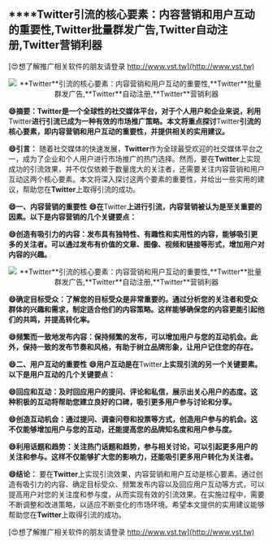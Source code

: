 ## ****Twitter**引流的核心要素：内容营销和用户互动的重要性,**Twitter**批量群发广告,**Twitter**自动注册,**Twitter**营销利器**

[😍想了解推广相关软件的朋友请登录 http://www.vst.tw](http://www.vst.tw)

 <center><img src="https://vst.tw/MP4/tuiguang/png/2.png" alt="**Twitter**引流的核心要素：内容营销和用户互动的重要性,**Twitter**批量群发广告,**Twitter**自动注册,**Twitter**营销利器"></center>

**😄摘要：**Twitter**是一个全球性的社交媒体平台，对于个人用户和企业来说，利用**Twitter**进行引流已成为一种有效的市场推广策略。本文将重点探讨**Twitter**引流的核心要素，即内容营销和用户互动的重要性，并提供相关的实用建议。**

**😄引言：**
随着社交媒体的快速发展，**Twitter**作为全球最受欢迎的社交媒体平台之一，成为了企业和个人用户进行市场推广的热门选择。然而，要在**Twitter**上实现成功的引流效果，并不仅仅依赖于数量庞大的关注者，还需要关注内容营销和用户互动这两个核心要素。本文将深入探讨这两个要素的重要性，并给出一些实用的建议，帮助您在**Twitter**上取得引流的成功。

**😄一、内容营销的重要性**
**😄在**Twitter**上进行引流，内容营销被认为是至关重要的因素。以下是内容营销的几个关键要点：**

**😄创造有吸引力的内容：发布具有独特性、有趣性和实用性的内容，能够吸引更多的关注者。可以通过发布有价值的文章、图像、视频和链接等形式，增加用户对内容的兴趣。**

 <center><img src="https://vst.tw/MP4/tuiguang/png/8.png" alt="**Twitter**引流的核心要素：内容营销和用户互动的重要性,**Twitter**批量群发广告,**Twitter**自动注册,**Twitter**营销利器"></center>

**😄确定目标受众：了解您的目标受众是非常重要的。通过分析您的关注者和受众群体的兴趣和需求，制定适合他们的内容策略。这样能够确保您的内容更能引起他们的共鸣，并提高转化率。**

**😄频繁而一致地发布内容：保持频繁的发布，可以增加用户与您的互动机会。此外，保持一致的发布节奏和风格，有助于树立品牌形象，让用户记住您的存在。**

**😄二、用户互动的重要性**
**😄用户互动是在**Twitter**上实现引流的另一个关键要素。以下是用户互动的几个关键要点：**

**😄回应和互动：及时回应用户的提问、评论和私信，展示出关心用户的态度。这种积极的互动将帮助您建立良好的口碑，吸引更多用户参与讨论和分享。**

**😄创造互动机会：通过提问、调查问卷和投票等方式，创造用户参与的机会。这不仅能够增加用户与您的互动，还能提高您的品牌知名度和用户参与度。**

**😄利用话题和趋势：关注热门话题和趋势，参与相关讨论，可以引起更多用户的关注和参与。这样不仅能够扩大您的影响力，还能吸引更多用户转化为关注者。**

**😄结论：**
要在**Twitter**上实现引流效果，内容营销和用户互动是核心要素。通过创造有吸引力的内容、确定目标受众、频繁发布内容以及回应用户互动等方式，可以提高用户对您的关注度和参与度，从而实现有效的引流效果。在实施过程中，需要不断调整和改进策略，以适应不断变化的市场环境。希望本文提供的实用建议能够帮助您在**Twitter**上取得引流的成功。

[😍想了解推广相关软件的朋友请登录 http://www.vst.tw](http://www.vst.tw)



